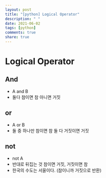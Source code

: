 ```yaml
---
layout: post
title: "[python] Logical Operator"
description: " "
date: 2021-06-02
tags: [python]
comments: true
share: true
---
```


# Logical Operator

## And

- A and B
- 둘다 참이면 참 아니면 거짓

## or

- A or B
- 둘 중 하나만 참이면 참 둘 다 거짓이면 거짓

## not

- not A
- 반대로 뒤집는 것 참이면 거짓, 거짓이면 참
- 한국의 수도는 서울이다. (참이니까 거짓으로 반환)
